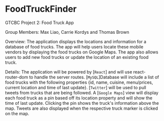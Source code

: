 # FoodTruckFinder

GTCBC Project 2:  Food Truck App

Group Members: Max Liao, Carrie Kordys and Thomas Brown

Overview: The application displays the locations and information for a database of food trucks. The app will help users locate these mobile vendors by displaying the food trucks on Google Maps. The app also allows users to add new food trucks or update the location of an existing food truck.

Details: The application will be powered by [`React`] and will use react-router-dom to handle the server routes. [`MySQL`]Database will include a list of food trucks with the following properties {id, name, cuisine, menu/prices, current location and time of last update}. [`Twitter`] will be used to pull tweets from trucks that are being followed. A [`Google Maps`] view will display each food truck as a pin based off its location property and will show the time of last update. Clicking the pin shows the truck's information above the map. Tweets are also displayed when the respective truck marker is clicked on the map. 